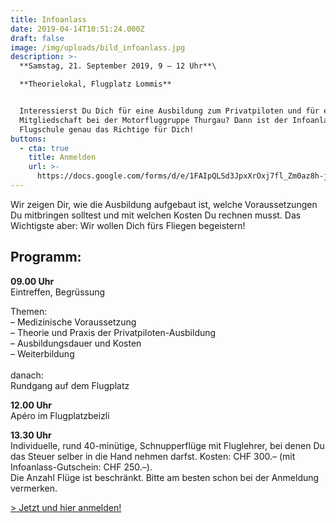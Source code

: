 ```yaml
---
title: Infoanlass
date: 2019-04-14T10:51:24.000Z
draft: false
image: /img/uploads/bild_infoanlass.jpg
description: >-
  **Samstag, 21. September 2019, 9 – 12 Uhr**\

  **Theorielokal, Flugplatz Lommis**


  Interessierst Du Dich für eine Ausbildung zum Privatpiloten und für eine
  Mitgliedschaft bei der Motorfluggruppe Thurgau? Dann ist der Infoanlass der
  Flugschule genau das Richtige für Dich!
buttons:
  - cta: true
    title: Anmelden
    url: >-
      https://docs.google.com/forms/d/e/1FAIpQLSd3JpxXrOxj7fl_Zm0az8h-jQsAsB1TOEE2-HsOPYoi29qRUw/viewform
---
```

Wir zeigen Dir, wie die Ausbildung aufgebaut ist, welche Voraussetzungen Du mitbringen solltest und mit welchen Kosten Du rechnen musst. Das Wichtigste aber: Wir wollen Dich fürs Fliegen begeistern!

## Programm:

**09.00 Uhr**\
Eintreffen, Begrüssung

Themen:\
– Medizinische Voraussetzung\
– Theorie und Praxis der Privatpiloten-Ausbildung\
– Ausbildungsdauer und Kosten\
– Weiterbildung\
\
danach:\
Rundgang auf dem Flugplatz

**12.00 Uhr**\
Apéro im Flugplatzbeizli

**13.30 Uhr**\
Individuelle, rund 40-minütige, Schnupperflüge mit Fluglehrer, bei denen Du das Steuer selber in die Hand nehmen darfst. Kosten: CHF 300.– (mit Infoanlass-Gutschein: CHF 250.–).\
Die Anzahl Flüge ist beschränkt. Bitte am besten schon bei der Anmeldung vermerken.

[\> Jetzt und hier anmelden!](https://docs.google.com/forms/d/e/1FAIpQLSd3JpxXrOxj7fl_Zm0az8h-jQsAsB1TOEE2-HsOPYoi29qRUw/viewform)
